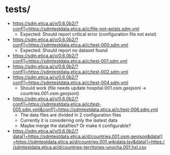 # tests/


<!--

- http://git.workspace.localhost/fititnt/spatial-data-maching/public/?data[]=https://sdmtestdata.etica.ai/d/hospital.076.osm.geojson&data[]=https://sdmtestdata.etica.ai/d/hospital.001.wikidata.tsv



- http://git.workspace.localhost/fititnt/spatial-data-maching/public/?conf[]=https://raw.githubusercontent.com/fititnt/spatial-data-maching/main/tests/test-1.sdm.yml&data[]=https://sdmtestdata.etica.ai/d/hospital.076.osm.geojson&data[]=https://sdmtestdata.etica.ai/d/hospital.001.wikidata.tsv


http://git.workspace.localhost/fititnt/spatial-data-maching/public/?conf[]=https://raw.githubusercontent.com/fititnt/spatial-data-maching/main/tests/test-1.sdm.yml&data[]=https://sdmtestdata.etica.ai/d/countries.001.osm.geojson&data[]=https://sdmtestdata.etica.ai/d/countries.001.wikidata.tsv&data[]=https://sdmtestdata.etica.ai/d/countries-territories-unocha.001.hxl.csv


@TODO 1. make conf files without data and at same time load the data by URL parameters
@TODO 2. make conf files with one dataset and at same time load other datasets data by URL parameters, as if the first dataset could be considered a default value for target conflation (if not specified other value)
@TODO 3. Maybe also implement on-demand preview of Wikidata Q items with another data schema
         https://www.wikidata.org/wiki/Special:EntityData/Q10298542.jsonld

-->

- https://sdm.etica.ai/v/0.6.0b2/?conf[]=https://sdmtestdata.etica.ai/c/file-not-exists.sdm.yml
  - Expected: Should report critical error (configuration file not exist)
- https://sdm.etica.ai/v/0.6.0b2/?conf[]=https://sdmtestdata.etica.ai/c/test-000.sdm.yml
  - Expected: Should report no dataset found
- https://sdm.etica.ai/v/0.6.0b2/?conf[]=https://sdmtestdata.etica.ai/c/test-001.sdm.yml
- https://sdm.etica.ai/v/0.6.0b2/?conf[]=https://sdmtestdata.etica.ai/c/test-002.sdm.yml
- https://sdm.etica.ai/v/0.6.0b2/?conf[]=https://sdmtestdata.etica.ai/c/test-004.sdm.yml
  - Should work (file needs update hospital.001.osm.geojsonl -> countries.001.osm.geojsonl)
- https://sdm.etica.ai/v/0.6.0b2/?conf[]=https://sdmtestdata.etica.ai/c/test-005.sdm.yml&conf[]=https://sdmtestdata.etica.ai/c/test-006.sdm.yml
  - The data files are divided in 2 configuration files
  - Currently it is considering only the lastest data
  - Maybe merge the datafiles? Or make it configurable?
- https://sdm.etica.ai/v/0.6.0b2/?data[]=https://sdmtestdata.etica.ai/d/countries.001.osm.geojson&data[]=https://sdmtestdata.etica.ai/d/countries.001.wikidata.tsv&data[]=https://sdmtestdata.etica.ai/d/countries-territories-unocha.001.hxl.csv



<!--

- http://git.workspace.localhost/fititnt/spatial-data-maching/public/?conf[]=https://raw.githubusercontent.com/fititnt/spatial-data-maching/main/tests/test-2.sdm.yml



-->